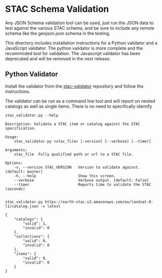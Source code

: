 # STAC Schema Validation


Any JSON Schema validation tool can be used, just run the JSON data to test against the various STAC schema, and be sure to include any remote schema like the geojson.json schema in the testing. 

This directory includes installation instructions for a Python validator and a JavaScript validator. The python validator is more complete and the recommnded tool for validation. The Javascript validator has been deprecated and will be removed in the next release.

## Python Validator
Install the validator from the [stac-validator](https://github.com/sparkgeo/stac-validator) repository and follow the instructions.

The validator can be run as a command line tool and will report on nested catalogs as well as single items. There is no need to specifically identify 

```
stac_validator.py --help

Description: Validate a STAC item or catalog against the STAC specification.

Usage:
    stac_validator.py <stac_file> [-version] [--verbose] [--timer]

Arguments:
    stac_file  Fully qualified path or url to a STAC file.

Options:
    -v, --version STAC_VERSION   Version to validate against. [default: master]
    -h, --help                   Show this screen.
    --verbose                    Verbose output. [default: False]
    --timer                      Reports time to validate the STAC (seconds)


stac_validator.py https://earth-stac.s3.amazonaws.com/eo/landsat-8-l1/catalog.json -v latest

{
    "catalogs": {
        "valid": 1,
        "invalid": 0
    },
    "collections": {
        "valid": 0,
        "invalid": 0
    },
    "items": {
        "valid": 0,
        "invalid": 0
    }
}
```
